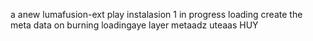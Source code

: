 a anew lumafusion-ext
play
instalasion 1
in progress
loading
create the meta
data on burning
loadingaye
layer
metaadz
uteaas
HUY
